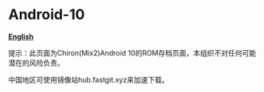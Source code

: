 # Android-10

[**English**](https://github.com/chiron-mix2/Android-10/blob/master/READMEEN.md)

提示：此页面为Chiron(Mix2)Android 10的ROM存档页面，本组织不对任何可能潜在的风险负责。

中国地区可使用镜像站hub.fastgit.xyz来加速下载。
